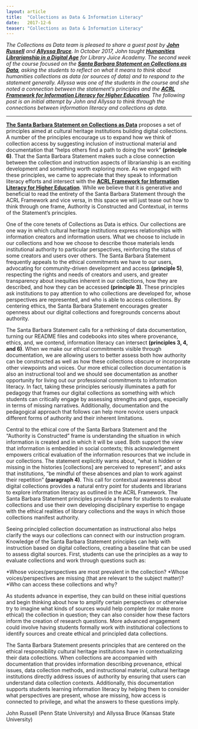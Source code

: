 ```yaml
---
layout: article
title:  "Collections as Data & Information Literacy"
date:   2017-12-6 
teaser: "Collections as Data & Information Literacy"
---
```


*The Collections as Data team is pleased to share a guest post by [**John Russell**](https://twitter.com/johnruss28) and [**Allyssa Bruce**](https://twitter.com/allyssabruce). In October 2017, John taught [**Humanities Librarianship in a Digital Age**](http://libraryjuiceacademy.com/156-humanities-digital.php) for Library Juice Academy. The second week of the course focused on the [**Santa Barbara Statement on Collections as Data**](https://collectionsasdata.github.io/statement/), asking the students to reflect on what it means to think about humanities collections as data (or sources of data) and to respond to the statement generally. Allyssa was one of the students in the course and she noted a connection between the statement’s principles and the [**ACRL Framework for Information Literacy for Higher Education**](http://www.ala.org/acrl/standards/ilframework). The following post is an initial attempt by John and Allyssa to think through the connections between information literacy and collections as data.*

---

[**The Santa Barbara Statement on Collections as Data**](https://collectionsasdata.github.io/statement/) proposes a set of principles aimed at cultural heritage institutions building digital collections. A number of the principles encourage us to expand how we think of collection access by suggesting inclusion of instructional material and documentation that “helps others find a path to doing the work” **(principle 6)**. That the Santa Barbara Statement makes such a close connection between the collection and instruction aspects of librarianship is an exciting development and something worth exploring more. As we engaged with these principles, we came to appreciate that they speak to information literacy efforts and intersect with the [**ACRL Framework for Information Literacy for Higher Education**](http://www.ala.org/acrl/standards/ilframework). While we believe that it is generative and beneficial to read the entirety of the Santa Barbara Statement through the ACRL Framework and vice versa, in this space we will just tease out how to think through one frame, Authority is Constructed and Contextual, in terms of the Statement’s principles.

One of the core tenets of Collections as Data is ethics. Our collections are one way in which cultural heritage institutions express relationships with information creators and information users. What we choose to include in our collections and how we choose to describe those materials lends institutional authority to particular perspectives, reinforcing the status of some creators and users over others. The Santa Barbara Statement frequently appeals to the ethical commitments we have to our users, advocating for community-driven development and access **(principle 5)**, respecting the rights and needs of creators and users, and greater transparency about inequities inherent in our collections, how they are described, and how they can be accessed **(principle 3)**. These principles ask institutions to pay attention to who collections are developed for, whose perspectives are represented, and who is able to access collections. By centering ethics, the Santa Barbara Statement encourages greater openness about our digital collections and foregrounds concerns about authority. 

The Santa Barbara Statement calls for a rethinking of data documentation, turning our README files and codebooks into sites where provenance, ethics, and, we contend, information literacy can intersect **(principles 3, 4, and 6)**. When we make our ethical commitments visible through documentation, we are allowing users to better assess both how authority can be constructed as well as how these collections obscure or incorporate other viewpoints and voices. Our more ethical collection documentation is also an instructional tool and we should see documentation as another opportunity for living out our professional commitments to information literacy. In fact, taking these principles seriously illuminates a path for pedagogy that frames our digital collections as something with which students can critically engage by assessing strengths and gaps, especially in terms of missing narratives. Additionally, documentation and the pedagogical approach that follows can help more novice users unpack different forms of authority and their inherent limitations.

Central to the ethical core of the Santa Barbara Statement and the “Authority is Constructed” frame is understanding the situation in which information is created and in which it will be used. Both support the view that information is embedded in social contexts; this acknowledgement empowers critical evaluation of the information resources that we include in our collections. The statement explicitly warns about, “what is hidden or missing in the histories [collections] are perceived to represent”, and asks that institutions, “be mindful of these absences and plan to work against their repetition” **(paragraph 4)**. This call for contextual awareness about digital collections provides a natural entry point for students and librarians to explore information literacy as outlined in the ACRL Framework. The Santa Barbara Statement principles provide a frame for students to evaluate collections and use their own developing disciplinary expertise to engage with the ethical realities of library collections and the ways in which those collections manifest authority.

Seeing principled collection documentation as instructional also helps clarify the ways our collections can connect with our instruction program. Knowledge of the Santa Barbara Statement principles can help with instruction based on digital collections, creating a baseline that can be used to assess digital sources. First, students can use the principles as a way to evaluate collections and work through questions such as:

*Whose voices/perspectives are most prevalent in the collection?
*Whose voices/perspectives are missing (that are relevant to the subject matter)?
*Who can access these collections and why?

As students advance in expertise, they can build on these initial questions and begin thinking about how to amplify certain perspectives or otherwise try to imagine what kinds of sources would help complete (or make more ethical) the collection in question; they can also consider how these factors inform the creation of research questions. More advanced engagement could involve having students formally work with institutional collections to identify sources and create ethical and principled data collections.

The Santa Barbara Statement presents principles that are centered on the ethical responsibility cultural heritage institutions have in contextualizing their data collections. When collections are accompanied with documentation that provides information describing provenance, ethical issues, data collection methods, and instructional material, cultural heritage institutions directly address issues of authority by ensuring that users can understand data collection contexts. Additionally, this documentation supports students learning information literacy by helping them to consider what perspectives are present, whose are missing, how access is connected to privilege, and what the answers to these questions imply. 

John Russell (Penn State University) and Allyssa Bruce (Kansas State University)


